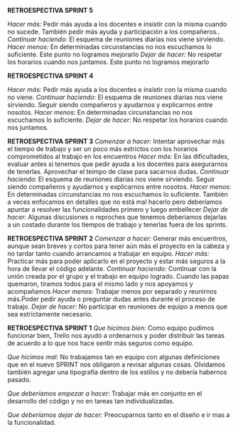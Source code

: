 ﻿**RETROESPECTIVA SPRINT 5**

*Hacer más:* Pedir más ayuda a los docentes e insistir con la misma cuando no sucede. También pedir más ayuda y participación a los compañeros..
*Continuar haciendo:* El esquema de reuniones diarias nos viene sirviendo. 
*Hacer menos:* En determinadas circunstancias no nos escuchamos lo suficiente. Este punto no logramos mejorarlo 
*Dejar de hacer:* No respetar los horarios cuando nos juntamos. Este punto no logramos mejorarlo


**RETROESPECTIVA SPRINT 4**

*Hacer más:* Pedir más ayuda a los docentes e insistir con la misma cuando no viene.
*Continuar haciendo:* El esquema de reuniones diarias nos viene sirviendo. Seguir siendo compañeros y ayudarnos y explicarnos entre nosotos.
*Hacer menos:* En determinadas circunstancias no nos escuchamos lo suficiente. 
*Dejar de hacer:* No respetar los horarios cuando nos juntamos. 

**RETROESPECTIVA SPRINT 3**
*Comenzar a hacer:* Intentar aprovechar más el tiempo de trabajo y ser un poco más estrictos con los horarios comprometidos al trabajo en los encuentros
*Hacer más:* En las dificultades, evaluar antes si tenemos que pedir ayuda a los docentes para asegurarnos de tenerlas. Aprovechar el teimpo de clase para sacarnos dudas.
*Continuar haciendo:* El esquema de reuniones diarias nos viene sirviendo. Seguir siendo compañeros y ayudarnos y explicarnos entre nosotos.
*Hacer menos:* En determinadas circunstancias no nos escuchamos lo suficiente. También a veces enfocamos en detalles que no está mal hacerlo pero deberíamos apuntar a resolver las funcionalidades primero y luego embellecer
*Dejar de hacer:* Algunas discusiones o reproches que tenemos deberíamos dejarlas a un costado durante los tiempos de trabajo y tenerlas fuera de los sprints. 


**RETROESPECTIVA SPRINT 2**
*Comenzar a hacer:* Generar más encuentros, aunque sean breves y cortos para tener aún más el proyecto en la cabeza y no tardar tanto cuando arrancamos a trabajar en equipo.
*Hacer más:* Practicar más para poder aplicarlo en el proyecto y estar más seguros a la hora de llevar el código adelante.
*Continuar haciendo:* Continuar con la unión creada por el grupo y el trabajo en equipo logrado. Cuando las papas quemaron, tiramos todos para el mismo lado y nos apoyamos y acompañamos
*Hacer menos:* Trabajar menos por separado y reunirnos más.Poder pedir ayuda o preguntar dudas antes durante el proceso de trabajo.
*Dejar de hacer:* No participar en reuniones de equipo a menos que sea estrictamente necesario.

**RETROESPECTIVA SPRINT 1**
*Que hicimos bien:* Como equipo pudimos funcionar bien, Trello nos ayudó a ordenarnos y poder distribuir las tareas de acuerdo a lo que nos hace sentir más seguros como equipo.

*Que hicimos mal:* No trabajamos tan en equipo con algunas definiciones que en el nuevo SPRINT nos obligaron a revisar algunas cosas. Olvidamos también agregar una tipografía dentro de los estilos y no debería habernos pasado.

*Que deberíamos empezar a hacer:* Trabajar más en conjunto en el desarrollo del código y no en tareas tan individualizadas.

*Que deberíamos dejar de hacer:* Preocuparnos tanto en el diseño e ir mas a la funcionalidad.


